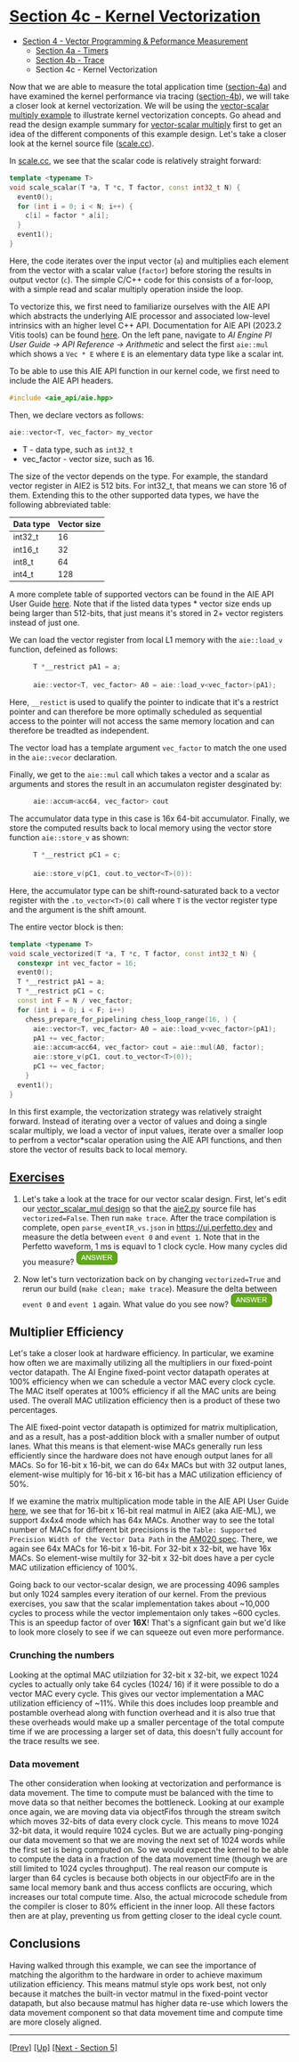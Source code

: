 <!---//===- README.md --------------------------*- Markdown -*-===//
//
// This file is licensed under the Apache License v2.0 with LLVM Exceptions.
// See https://llvm.org/LICENSE.txt for license information.
// SPDX-License-Identifier: Apache-2.0 WITH LLVM-exception
//
// Copyright (C) 2022, Advanced Micro Devices, Inc.
// 
//===----------------------------------------------------------------------===//-->

# <ins>Section 4c - Kernel Vectorization</ins>

* [Section 4 - Vector Programming & Peformance Measurement](../../section-4)
    * [Section 4a - Timers](../section-4a)
    * [Section 4b - Trace](../section-4b)
    * Section 4c - Kernel Vectorization

Now that we are able to measure the total application time ([section-4a](../section-4a/)) and have examined the kernel performance via tracing ([section-4b](../section-4b)), we will take a closer look at kernel vectorization. We will be using the [vector-scalar multiply example](../../../programming_examples/basic/vector_scalar_mul/) to illustrate kernel vectorization concepts. Go ahead and read the design example summary for [vector-scalar multiply](../../../programming_examples/basic/vector_scalar_mul/) first to get an idea of the different components of this example design. Let's take a closer look at the kernel source file ([scale.cc](../../../aie_kernels/aie2/scale.cc)).

In [scale.cc](../../../aie_kernels/aie2/scale.cc), we see that the scalar code is relatively straight forward:
```C++
template <typename T>
void scale_scalar(T *a, T *c, T factor, const int32_t N) {
  event0();
  for (int i = 0; i < N; i++) {
    c[i] = factor * a[i];
  }
  event1();
}
```

Here, the code iterates over the input vector (`a`) and multiplies each element from the vector with a scalar value (`factor`) before storing the results in output vector (`c`). The simple C/C++ code for this consists of a for-loop, with a simple read and scalar multiply operation inside the loop.

To vectorize this, we first need to familiarize ourselves with the AIE API which abstracts the underlying AIE processor and associated low-level intrinsics with an higher level C++ API. Documentation for AIE API (2023.2 Vitis tools) can be found [here](https://www.xilinx.com/htmldocs/xilinx2023_2/aiengine_api/aie_api/doc/modules.html). On the left pane, navigate to *AI Engine PI User Guide -> API Reference -> Arithmetic* and select the first `aie::mul` which shows a `Vec * E` where `E` is an elementary data type like a scalar int. 

To be able to use this AIE API function in our kernel code, we first need to include the AIE API headers.
```C++
#include <aie_api/aie.hpp>
```

Then, we declare vectors as follows:
```C++
aie::vector<T, vec_factor> my_vector
```
* T - data type, such as `int32_t`
* vec_factor - vector size, such as 16. 

The size of the vector depends on the type. For example, the standard vector register in AIE2 is 512 bits. For int32_t, that means we can store 16 of them. Extending this to the other supported data types, we have the following abbreviated table:

| Data type | Vector size |
|-----------|-------------|
| int32_t   | 16 |
| int16_t   | 32 |
| int8_t   | 64 |
| int4_t   | 128 |

A more complete table of supported vectors can be found in the AIE API User Guide [here](https://www.xilinx.com/htmldocs/xilinx2023_2/aiengine_api/aie_api/doc/group__group__basic__types.html). Note that if the listed data types * vector size ends up being larger than 512-bits, that just means it's stored in 2+ vector registers instead of just one.

We can load the vector register from local L1 memory with the `aie::load_v` function, defeined as follows:
```C++
      T *__restrict pA1 = a;

      aie::vector<T, vec_factor> A0 = aie::load_v<vec_factor>(pA1);
```
Here, `__restict` is used to qualify the pointer to indicate that it's a restrict pointer and can therefore be more optimally scheduled as sequential access to the pointer will not access the same memory location and can therefore be treadted as independent.

The vector load has a template argument `vec_factor` to match the one used in the `aie::vecor` declaration.

Finally, we get to the `aie::mul` call which takes a vector and a scalar as arguments and stores the result in an accumulaton register desginated by:
```C++
      aie::accum<acc64, vec_factor> cout
```
The accumulator data type in this case is 16x 64-bit accumulator. 
Finally, we store the computed results back to local memory using the vector store function `aie::store_v` as shown:
```C++
      T *__restrict pC1 = c;

      aie::store_v(pC1, cout.to_vector<T>(0)):
```
Here, the accumulator type can be shift-round-saturated back to a vector register with the `.to_vector<T>(0)` call where `T` is the vector register type and the argument is the shift amount.

The entire vector block is then:
```C++
template <typename T>
void scale_vectorized(T *a, T *c, T factor, const int32_t N) {
  constexpr int vec_factor = 16;
  event0();
  T *__restrict pA1 = a;
  T *__restrict pC1 = c;
  const int F = N / vec_factor;
  for (int i = 0; i < F; i++)
    chess_prepare_for_pipelining chess_loop_range(16, ) {
      aie::vector<T, vec_factor> A0 = aie::load_v<vec_factor>(pA1);
      pA1 += vec_factor;
      aie::accum<acc64, vec_factor> cout = aie::mul(A0, factor);
      aie::store_v(pC1, cout.to_vector<T>(0));
      pC1 += vec_factor;
    }
  event1();
}
```
In this first example, the vectorization strategy was relatively straight forward. Instead of iterating over a vector of values and doing a single scalar multiply, we load a vector of input values, iterate over a smaller loop to perfrom a vector*scalar operation using the AIE API functions, and then store the vector of results back to local memory.

## <u>Exercises</u>
1. Let's take a look at the trace for our vector scalar design. First, let's edit our [vector_scalar_mul design](../../../programming_examples/basic/vector_scalar_mul/) so that the [aie2.py](../../../programming_examples/basic/vector_scalar_mul/aie2.py) source file has `vectorized=False`. Then run `make trace`. After the trace compilation is complete, open `parse_eventIR_vs.json` in https://ui.perfetto.dev and measure the detla between `event 0` and `event 1`. Note that in the Perfetto waveform, 1 ms is equavl to 1 clock cycle. How many cycles did you measure? <img src="../../../mlir_tutorials/images/answer1.jpg" title="~10,284 cycles" height=25> 

1. Now let's turn vectorization back on by changing `vectorized=True` and rerun our build (`make clean; make trace`). Measure the delta between `event 0` and `event 1` again. What value do you see now? <img src="../../../mlir_tutorials/images/answer1.jpg" title="~625 cycles" height=25>

## Multiplier Efficiency

Let's take a closer look at hardware efficiency. In particular, we examine how often we are maximally utilizing all the multipliers in our fixed-point vector datapath. The AI Engine fixed-point vector datapath operates at 100% efficiency when we can schedule a vector MAC every clock cycle. The MAC itself operates at 100% efficiency if all the MAC units are being used. The overall MAC utilization efficiency then is a product of these two percentages.

The AIE fixed-point vector datapath is optimized for matrix multiplication, and as a result, has a post-addition block with a smaller number of output lanes. What this means is that element-wise MACs generally run less efficiently since the hardware does not have enough output lanes for all MACs. So for 16-bit x 16-bit, we can do 64x MACs but with 32 output lanes, element-wise multiply for 16-bit x 16-bit has a MAC utilization efficiency of 50%. 

If we examine the matrix multiplication mode table in the AIE API User Guide [here](https://www.xilinx.com/htmldocs/xilinx2023_2/aiengine_api/aie_api/doc/group__group__mmul.html), we see that for 16-bit x 16-bit real matmul in AIE2 (aka AIE-ML), we support 4x4x4 mode which has 64x MACs. Another way to see the total number of MACs for different bit precisions is the `Table: Supported Precision Width of the Vector Data Path` in the [AM020 spec](https://docs.amd.com/r/en-US/am020-versal-aie-ml/Functional-Overview). There, we again see 64x MACs for 16-bit x 16-bit. For 32-bit x 32-bit, we have 16x MACs. So element-wise multily for 32-bit x 32-bit does have a per cycle MAC utilization efficiency of 100%.

Going back to our vector-scalar design, we are processing 4096 samples but only 1024 samples every iteration of our kernel. From the previous exercises, you saw that the scalar implementation takes about ~10,000 cycles to process while the vector implementaion only takes ~600 cycles. This is an speedup factor of over **16X**! That's a signficant gain but we'd like to look more closely to see if we can squeeze out even more performance.

### Crunching the numbers
Looking at the optimal MAC utilziation for 32-bit x 32-bit, we expect 1024 cycles to actually only take 64 cycles (1024/ 16) if it were possible to do a vector MAC every cycle. This gives our vector implementation a MAC utilization efficiency of ~11%. While this does includes loop preamble and postamble overhead along with function overhead and it is also true that these overheads would make up a smaller percentage of the total compute time if we are processing a larger set of data, this doesn't fully account for the trace results we see.

### Data movement

The other consideration when looking at vectorization and performance is data movement. The time to compute must be balanced with the time to move data so that neither becomes the bottleneck. Looking at our example once again, we are moving data via objectFifos through the stream switch which moves 32-bits of data every clock cycle. This means to move 1024 32-bit data, it would require 1024 cycles. But we are actually ping-ponging our data movement so that we are moving the next set of 1024 words while the first set is being computed on. So we would expect the kernel to be able to compute the data in a fraction of the data movement time (though we are still limited to 1024 cycles throughput). The real reason our compute is larger than 64 cycles is because both objects in our objectFifo are in the same local memory bank and thus access conflicts are occuring, which increases our total compute time. Also, the actual microcode schedule from the compiler is closer to 80% efficient in the inner loop. All these factors then are at play, preventing us from getting closer to the ideal cycle count. 

## Conclusions

Having walked through this example, we can see the importance of matching the algorithm to the hardware in order to achieve maximum utilization efficiency. This means matmul style ops work best, not only because it matches the built-in vector matmul in the fixed-point vector datapath, but also because matmul has higher data re-use which lowers the data movement component so that data movement time and compute time are more closely aligned. 


-----
[[Prev]](../section-4b) [[Up]](../../section-4) [[Next - Section 5]](../../section-5)

